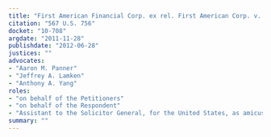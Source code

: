 ```yaml
---
title: "First American Financial Corp. ex rel. First American Corp. v. Edwards"
citation: "567 U.S. 756"
docket: "10-708"
argdate: "2011-11-28"
publishdate: "2012-06-28"
justices: ""
advocates:
- "Aaron M. Panner"
- "Jeffrey A. Lamken"
- "Anthony A. Yang"
roles:
- "on behalf of the Petitioners"
- "on behalf of the Respondent"
- "Assistant to the Solicitor General, for the United States, as amicus curiae, supporting the Respondent"
summary: ""
---
```


